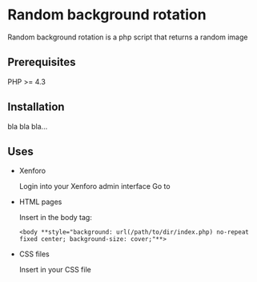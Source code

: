 # Random background rotation
Random background rotation is a php script that returns a random image

## Prerequisites
PHP >= 4.3

## Installation
bla bla bla...


## Uses
- Xenforo

  Login into your Xenforo admin interface
  Go to 
  

- HTML pages
  
  Insert in the body tag:
  ```
  <body **style="background: url(/path/to/dir/index.php) no-repeat fixed center; background-size: cover;"**>
  ```
  
- CSS files
  
  Insert in your CSS file
